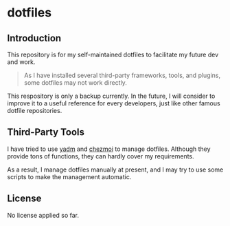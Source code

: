# dotfiles

## Introduction

This repository is for my self-maintained dotfiles to facilitate my future dev and work.

> As I have installed several third-party frameworks, tools, and plugins, some dotfiles may not work directly.

This respository is only a backup currently. In the future, I will consider to improve it to a useful reference for every developers, just like other famous dotfile repositories.

## Third-Party Tools

I have tried to use [yadm](https://github.com/TheLocehiliosan/yadm) and [chezmoi](https://github.com/twpayne/chezmoi) to manage dotfiles. Although they provide tons of functions, they can hardly cover my requirements. 

As a result, I manage dotfiles manually at present, and I may try to use some scripts to make the management automatic.

## License

No license applied so far.
